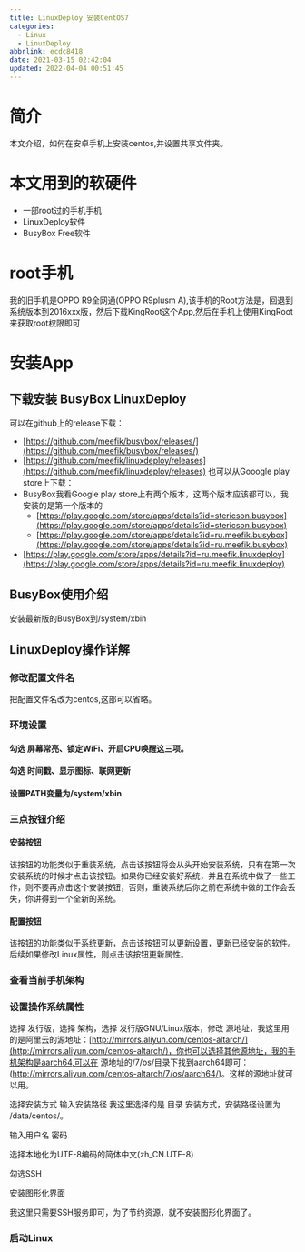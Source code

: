 ```yaml
---
title: LinuxDeploy 安装CentOS7
categories: 
  - Linux
  - LinuxDeploy
abbrlink: ecdc8418
date: 2021-03-15 02:42:04
updated: 2022-04-04 00:51:45
---
```

# 简介
本文介绍，如何在安卓手机上安装centos,并设置共享文件夹。
# 本文用到的软硬件
- 一部root过的手机手机
- LinuxDeploy软件
- BusyBox Free软件

# root手机
我的旧手机是OPPO R9全网通(OPPO R9plusm A),该手机的Root方法是，回退到系统版本到2016xxx版，然后下载KingRoot这个App,然后在手机上使用KingRoot来获取root权限即可

# 安装App
## 下载安装 BusyBox LinuxDeploy
可以在github上的release下载：
- [https://github.com/meefik/busybox/releases/](https://github.com/meefik/busybox/releases/)
- [https://github.com/meefik/linuxdeploy/releases](https://github.com/meefik/linuxdeploy/releases)
也可以从Gooogle play store上下载：
- BusyBox我看Google play store上有两个版本，这两个版本应该都可以，我安装的是第一个版本的
  - [https://play.google.com/store/apps/details?id=stericson.busybox](https://play.google.com/store/apps/details?id=stericson.busybox)
  - [https://play.google.com/store/apps/details?id=ru.meefik.busybox](https://play.google.com/store/apps/details?id=ru.meefik.busybox)
- [https://play.google.com/store/apps/details?id=ru.meefik.linuxdeploy](https://play.google.com/store/apps/details?id=ru.meefik.linuxdeploy)

## BusyBox使用介绍
安装最新版的BusyBox到/system/xbin

## LinuxDeploy操作详解
### 修改配置文件名
把配置文件名改为centos,这部可以省略。
### 环境设置
#### 勾选 屏幕常亮、锁定WiFi、开启CPU唤醒这三项。

#### 勾选 时间戳、显示图标、联网更新

#### 设置PATH变量为/system/xbin

### 三点按钮介绍
#### 安装按钮
该按钮的功能类似于重装系统，点击该按钮将会从头开始安装系统，只有在第一次安装系统的时候才点击该按钮。如果你已经安装好系统，并且在系统中做了一些工作，则不要再点击这个安装按钮，否则，重装系统后你之前在系统中做的工作会丢失，你讲得到一个全新的系统。
#### 配置按钮
该按钮的功能类似于系统更新，点击该按钮可以更新设置，更新已经安装的软件。后续如果修改Linux属性，则点击该按钮更新属性。

### 查看当前手机架构

### 设置操作系统属性

选择 发行版，选择 架构，选择 发行版GNU/Linux版本，修改 源地址，我这里用的是阿里云的源地址：[http://mirrors.aliyun.com/centos-altarch/](http://mirrors.aliyun.com/centos-altarch/)，你也可以选择其他源地址，我的手机架构是aarch64,可以在 源地址的/7/os/目录下找到aarch64即可：(http://mirrors.aliyun.com/centos-altarch/7/os/aarch64/)。这样的源地址就可以用。

选择安装方式 输入安装路径
我这里选择的是 目录 安装方式，安装路径设置为 /data/centos/。

输入用户名 密码

选择本地化为UTF-8编码的简体中文(zh_CN.UTF-8)

勾选SSH



安装图形化界面

我这里只需要SSH服务即可，为了节约资源，就不安装图形化界面了。

### 启动Linux

